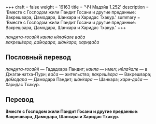 +++
draft = false
weight = 16163
title = 'ЧЧ Мадхйа 1.252'
description = 'Вместе с Господом жили Пандит Госани и другие преданные: Вакрешвара, Дамодара, Шанкара и Харидас Тхакур.'
summary = 'Вместе с Господом жили Пандит Госани и другие преданные: Вакрешвара, Дамодара, Шанкара и Харидас Тхакур.'
+++

_пан̣д̣ита-госа̄н̃и каила нӣла̄чале ва̄са  
вакреш́вара, да̄модара, ш́ан̇кара, харида̄са_

## Пословный перевод

_пан̣д̣ита_\-_госа̄н̃и_ — Гададхара Пандит; _каила_ — имел; _нӣла̄чале_ — в Джаганнатха-Пури; _ва̄са_ — жительство; _вакреш́вара_ — Вакрешвара; _да̄модара_ — Дамодара Пандит; _ш́ан̇кара_ — Шанкара; _хари_\-_да̄са_ — Харидас Тхакур.

## Перевод

**Вместе с Господом жили Пандит Госани и другие преданные: Вакрешвара, Дамодара, Шанкара и Харидас Тхакур.**
